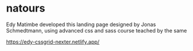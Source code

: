 # natours
Edy Matimbe developed this landing page designed by Jonas Schmedtmann, using advanced css and sass course teached by the same

https://edy-cssgrid-nexter.netlify.app/
